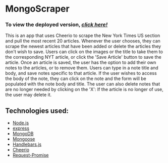 # **MongoScraper**

### To view the deployed version, _**[click here!]()**_


This is an app that uses Cheerio to scrape the New York Times US section and pull the most recent 20 articles.
Whenever the user chooses, they can scrape the newest articles that have been added or delete the articles they don't wish to save.
Users can click on the images or the title to take them to the corresponding NYT article, or click the 'Save Article' button to save the article.
Once an article is saved, the user has the option to add their own notes to the articles, or to remove them.
Users can type in a note title and body, and save notes specific to that article.
If the user wishes to access the body of the note, they can click on the note and the form will be populated with the note body and title.
The user can also delete notes that are no longer needed by clicking on the 'X':
If the article is no longer of use, the user may delete it.

## Technologies used:
* [Node.js](https://nodejs.org/en/)
* [express](https://www.npmjs.com/package/express)
* [MongoDB](https://www.mongodb.com/)
* [Mongoose](http://mongoosejs.com/)
* [Handlebars.js](https://www.npmjs.com/package/handlebars)
* [Cheerio](https://www.npmjs.com/package/cheerio)
* [Request-Promise](https://www.npmjs.com/package/request-promise)